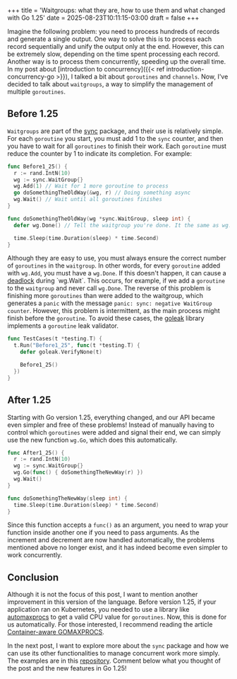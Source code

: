 +++
title = 'Waitgroups: what they are, how to use them and what changed with Go 1.25'
date = 2025-08-23T10:11:15-03:00
draft = false
+++

Imagine the following problem: you need to process hundreds of records and generate a single output. One way to solve this is to process each record sequentially and unify the output only at the end. However, this can be extremely slow, depending on the time spent processing each record. Another way is to process them concurrently, speeding up the overall time. In my post about [introduction to concurrency]({{< ref introduction-concurrency-go >}}), I talked a bit about `goroutines` and `channels`. Now, I've decided to talk about `waitgroups`, a way to simplify the management of multiple `goroutines`.

## Before 1.25
`Waitgroups` are part of the [sync](https://pkg.go.dev/sync#WaitGroup) package, and their use is relatively simple. For each `goroutine` you start, you must add 1 to the `sync` counter, and then you have to wait for all `goroutines` to finish their work. Each `goroutine` must reduce the counter by 1 to indicate its completion. For example:

```go
func Before1_25() {
  r := rand.IntN(10)
  wg := sync.WaitGroup{}
  wg.Add(1) // Wait for 1 more goroutine to process
  go doSomethingTheOldWay(&wg, r) // Doing something async
  wg.Wait() // Wait until all goroutines finishes
}

func doSomethingTheOldWay(wg *sync.WaitGroup, sleep int) {
  defer wg.Done() // Tell the waitgroup you're done. It the same as wg.Add(-1)

  time.Sleep(time.Duration(sleep) * time.Second)
}
```

Although they are easy to use, you must always ensure the correct number of `goroutines` in the `waitgroup`. In other words, for every `goroutine` added with `wg.Add`, you must have a `wg.Done`. If this doesn't happen, it can cause a [deadlock](https://en.wikipedia.org/wiki/Deadlock_\(computer_science\)) during `wg.Wait`. This occurs, for example, if we add a `goroutine` to the `waitgroup` and never call `wg.Done`. The reverse of this problem is finishing more `goroutines` than were added to the waitgroup, which generates a `panic` with the message `panic: sync: negative WaitGroup counter`. However, this problem is intermittent, as the main process might finish before the `goroutine`. To avoid these cases, the [goleak](https://github.com/uber-go/goleak) library implements a `goroutine` leak validator.

```go
func TestCases(t *testing.T) {
  t.Run("Before1_25", func(t *testing.T) {
    defer goleak.VerifyNone(t)

    Before1_25()
  })
}
```

## After 1.25
Starting with Go version 1.25, everything changed, and our API became even simpler and free of these problems\! Instead of manually having to control which `goroutines` were added and signal their end, we can simply use the new function `wg.Go`, which does this automatically.

```go
func After1_25() {
  r := rand.IntN(10)
  wg := sync.WaitGroup{}
  wg.Go(func() { doSomethingTheNewWay(r) })
  wg.Wait()
}

func doSomethingTheNewWay(sleep int) {
  time.Sleep(time.Duration(sleep) * time.Second)
}
```

Since this function accepts a `func()` as an argument, you need to wrap your function inside another one if you need to pass arguments. As the increment and decrement are now handled automatically, the problems mentioned above no longer exist, and it has indeed become even simpler to work concurrently.

## Conclusion
Although it is not the focus of this post, I want to mention another improvement in this version of the language. Before version 1.25, if your application ran on Kubernetes, you needed to use a library like [automaxprocs](https://github.com/uber-go/automaxprocs) to get a valid CPU value for `goroutines`. Now, this is done for us automatically. For those interested, I recommend reading the article [Container-aware GOMAXPROCS](https://go.dev/blog/container-aware-gomaxprocs).

In the next post, I want to explore more about the `sync` package and how we can use its other functionalities to manage concurrent work more simply. The examples are in this [repository](https://github.com/mfbmina/poc_waitgroups). Comment below what you thought of the post and the new features in Go 1.25!
